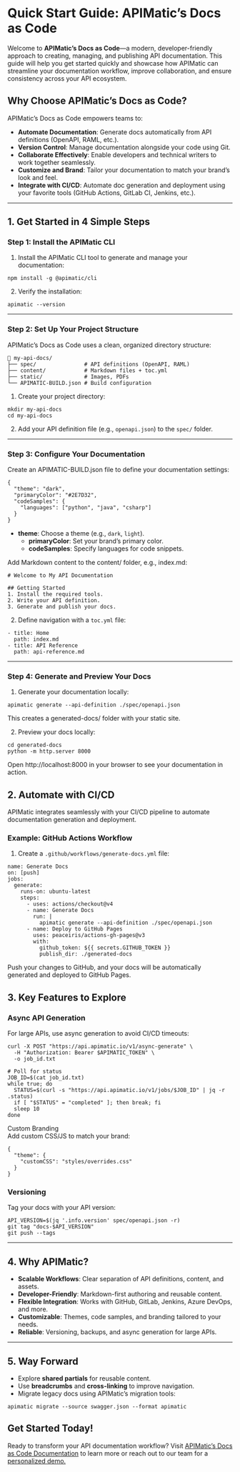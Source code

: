 
# **Quick Start Guide: APIMatic’s Docs as Code**

Welcome to **APIMatic’s Docs as Code**—a modern, developer-friendly approach to creating, managing, and publishing API documentation. This guide will help you get started quickly and showcase how APIMatic can streamline your documentation workflow, improve collaboration, and ensure consistency across your API ecosystem.  


## **Why Choose APIMatic’s Docs as Code?**

APIMatic’s Docs as Code empowers teams to:

* **Automate Documentation**: Generate docs automatically from API definitions (OpenAPI, RAML, etc.).  
* **Version Control**: Manage documentation alongside your code using Git.  
* **Collaborate Effectively**: Enable developers and technical writers to work together seamlessly.  
* **Customize and Brand**: Tailor your documentation to match your brand’s look and feel.  
* **Integrate with CI/CD**: Automate doc generation and deployment using your favorite tools (GitHub Actions, GitLab CI, Jenkins, etc.).

---

## **1\. Get Started in 4 Simple Steps**

### **Step 1: Install the APIMatic CLI**

1. Install the APIMatic CLI tool to generate and manage your documentation:

```
npm install -g @apimatic/cli  
```

2. Verify the installation:

```
apimatic --version  
```

---

### **Step 2: Set Up Your Project Structure**

APIMatic’s Docs as Code uses a clean, organized directory structure:

```
📂 my-api-docs/  
├── spec/               # API definitions (OpenAPI, RAML)  
├── content/            # Markdown files + toc.yml  
├── static/             # Images, PDFs  
└── APIMATIC-BUILD.json # Build configuration  
```

1. Create your project directory:

```
mkdir my-api-docs  
cd my-api-docs  
```


2. Add your API definition file (e.g., `openapi.json`) to the `spec/` folder.

---

### **Step 3: Configure Your Documentation**

Create an APIMATIC-BUILD.json file to define your documentation settings:

```
{  
  "theme": "dark",  
  "primaryColor": "#2E7D32",  
  "codeSamples": {  
    "languages": ["python", "java", "csharp"]  
  }  
}  
```

* **theme**: Choose a theme (e.g., `dark`, `light`).  
  * **primaryColor**: Set your brand’s primary color.  
  * **codeSamples**: Specify languages for code snippets.

Add Markdown content to the content/ folder, e.g., index.md:

```
# Welcome to My API Documentation  

## Getting Started  
1. Install the required tools.  
2. Write your API definition.  
3. Generate and publish your docs.  
```

2. Define navigation with a `toc.yml` file:

```
- title: Home  
  path: index.md  
- title: API Reference  
  path: api-reference.md  
```

---

### **Step 4: Generate and Preview Your Docs**

1. Generate your documentation locally:

```
apimatic generate --api-definition ./spec/openapi.json 
```

 This creates a generated-docs/ folder with your static site.

2. Preview your docs locally:

```
cd generated-docs  
python -m http.server 8000
```

 Open http://localhost:8000 in your browser to see your documentation in action.  
 

## **2\. Automate with CI/CD**

APIMatic integrates seamlessly with your CI/CD pipeline to automate documentation generation and deployment.

### **Example: GitHub Actions Workflow**

1. Create a `.github/workflows/generate-docs.yml` file:

```
name: Generate Docs  
on: [push]  
jobs:  
  generate:  
    runs-on: ubuntu-latest  
    steps:  
      - uses: actions/checkout@v4  
      - name: Generate Docs  
        run: |  
          apimatic generate --api-definition ./spec/openapi.json  
      - name: Deploy to GitHub Pages  
        uses: peaceiris/actions-gh-pages@v3  
        with:  
          github_token: ${{ secrets.GITHUB_TOKEN }}  
          publish_dir: ./generated-docs
```

Push your changes to GitHub, and your docs will be automatically generated and deployed to GitHub Pages.  

## **3\. Key Features to Explore**

### **Async API Generation**

For large APIs, use async generation to avoid CI/CD timeouts:

```
curl -X POST "https://api.apimatic.io/v1/async-generate" \  
  -H "Authorization: Bearer $APIMATIC_TOKEN" \  
  -o job_id.txt  

# Poll for status  
JOB_ID=$(cat job_id.txt)  
while true; do  
  STATUS=$(curl -s "https://api.apimatic.io/v1/jobs/$JOB_ID" | jq -r .status)  
  if [ "$STATUS" = "completed" ]; then break; fi  
  sleep 10  
done
```

Custom Branding  
Add custom CSS/JS to match your brand:

```
{  
  "theme": {  
    "customCSS": "styles/overrides.css"  
  }  
}  
```

### **Versioning**

Tag your docs with your API version:

```
API_VERSION=$(jq '.info.version' spec/openapi.json -r)  
git tag "docs-$API_VERSION"  
git push --tags  
```

---

## **4\. Why APIMatic?**

* **Scalable Workflows**: Clear separation of API definitions, content, and assets.  
* **Developer-Friendly**: Markdown-first authoring and reusable content.  
* **Flexible Integration**: Works with GitHub, GitLab, Jenkins, Azure DevOps, and more.  
* **Customizable**: Themes, code samples, and branding tailored to your needs.  
* **Reliable**: Versioning, backups, and async generation for large APIs.

---

## **5\. Way Forward**

* Explore **shared partials** for reusable content.  
* Use **breadcrumbs** and **cross-linking** to improve navigation.  
* Migrate legacy docs using APIMatic’s migration tools:

```
apimatic migrate --source swagger.json --format apimatic
```

## **Get Started Today\!**

Ready to transform your API documentation workflow? Visit [APIMatic’s Docs as Code Documentation](https://docs.apimatic.io/docs-as-code/documentation-as-code-overview/) to learn more or reach out to our team for a [personalized demo.](https://www.apimatic.io/request-demo)
